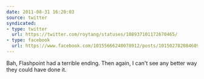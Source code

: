 ```yaml
---
date: 2011-08-31 16:20:03
source: twitter
syndicated:
- type: twitter
  url: https://twitter.com/roytang/statuses/108937101172670465/
- type: facebook
  url: https://www.facebook.com/10155666240078912/posts/10150278208468912
---
```


Bah, Flashpoint had a terrible ending. Then again, I can't see any better way they could have done it.